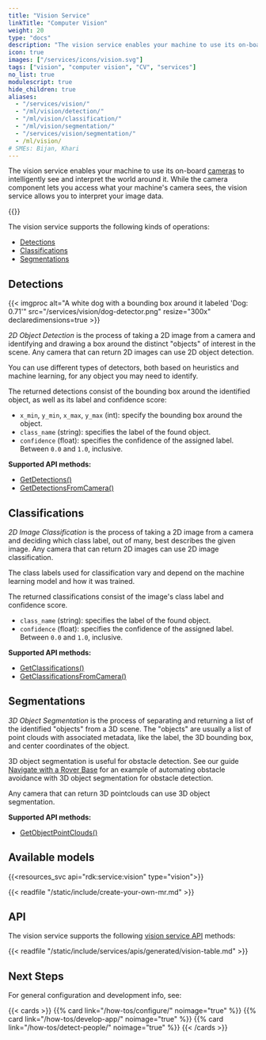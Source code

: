 ```yaml
---
title: "Vision Service"
linkTitle: "Computer Vision"
weight: 20
type: "docs"
description: "The vision service enables your machine to use its on-board cameras to intelligently see and interpret the world around it."
icon: true
images: ["/services/icons/vision.svg"]
tags: ["vision", "computer vision", "CV", "services"]
no_list: true
modulescript: true
hide_children: true
aliases:
  - "/services/vision/"
  - "/ml/vision/detection/"
  - "/ml/vision/classification/"
  - "/ml/vision/segmentation/"
  - "/services/vision/segmentation/"
  - /ml/vision/
# SMEs: Bijan, Khari
---
```


The vision service enables your machine to use its on-board [cameras](/components/camera/) to intelligently see and interpret the world around it.
While the camera component lets you access what your machine's camera sees, the vision service allows you to interpret your image data.

{{<youtube embed_url="https://www.youtube-nocookie.com/embed/UxQbUT4eYnw">}}

The vision service supports the following kinds of operations:

- [Detections](#detections)
- [Classifications](#classifications)
- [Segmentations](#segmentations)

## Detections

<div class="td-max-width-on-larger-screens">
  <div class="alignright" >
    {{< imgproc alt="A white dog with a bounding box around it labeled 'Dog: 0.71'" src="/services/vision/dog-detector.png" resize="300x" declaredimensions=true >}}
  </div>
</div>

_2D Object Detection_ is the process of taking a 2D image from a camera and identifying and drawing a box around the distinct "objects" of interest in the scene.
Any camera that can return 2D images can use 2D object detection.

You can use different types of detectors, both based on heuristics and machine learning, for any object you may need to identify.

The returned detections consist of the bounding box around the identified object, as well as its label and confidence score:

- `x_min`, `y_min`, `x_max`, `y_max` (int): specify the bounding box around the object.
- `class_name` (string): specifies the label of the found object.
- `confidence` (float): specifies the confidence of the assigned label.
  Between `0.0` and `1.0`, inclusive.

**Supported API methods:**

- [GetDetections()](/appendix/apis/services/vision/#getdetections)
- [GetDetectionsFromCamera()](/appendix/apis/services/vision/#getdetectionsfromcamera)

## Classifications

_2D Image Classification_ is the process of taking a 2D image from a camera and deciding which class label, out of many, best describes the given image.
Any camera that can return 2D images can use 2D image classification.

The class labels used for classification vary and depend on the machine learning model and how it was trained.

The returned classifications consist of the image's class label and confidence score.

- `class_name` (string): specifies the label of the found object.
- `confidence` (float): specifies the confidence of the assigned label.
  Between `0.0` and `1.0`, inclusive.

**Supported API methods:**

- [GetClassifications()](/appendix/apis/services/vision/#getclassifications)
- [GetClassificationsFromCamera()](/appendix/apis/services/vision/#getclassificationsfromcamera)

## Segmentations

_3D Object Segmentation_ is the process of separating and returning a list of the identified "objects" from a 3D scene.
The "objects" are usually a list of point clouds with associated metadata, like the label, the 3D bounding box, and center coordinates of the object.

3D object segmentation is useful for obstacle detection.
See our guide [Navigate with a Rover Base](/tutorials/services/navigate-with-rover-base/#next-steps-automate-obstacle-detection) for an example of automating obstacle avoidance with 3D object segmentation for obstacle detection.

Any camera that can return 3D pointclouds can use 3D object segmentation.

**Supported API methods:**

- [GetObjectPointClouds()](/appendix/apis/services/vision/#getobjectpointclouds)

## Available models

{{<resources_svc api="rdk:service:vision" type="vision">}}

{{< readfile "/static/include/create-your-own-mr.md" >}}

## API

The vision service supports the following [vision service API](/appendix/apis/services/vision/) methods:

{{< readfile "/static/include/services/apis/generated/vision-table.md" >}}

## Next Steps

For general configuration and development info, see:

{{< cards >}}
{{% card link="/how-tos/configure/" noimage="true" %}}
{{% card link="/how-tos/develop-app/" noimage="true" %}}
{{% card link="/how-tos/detect-people/" noimage="true" %}}
{{< /cards >}}
